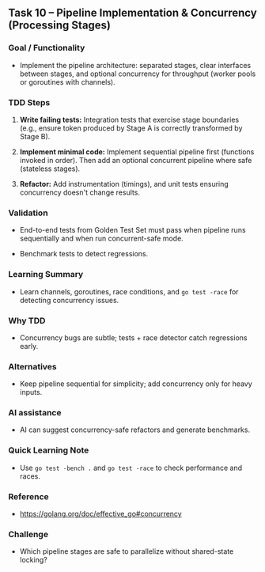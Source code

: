## **Task 10 – Pipeline Implementation & Concurrency (Processing Stages)**

### **Goal / Functionality**

- Implement the pipeline architecture: separated stages, clear interfaces between stages, and optional concurrency for throughput (worker pools or goroutines with channels).

### **TDD Steps**

1. **Write failing tests:** Integration tests that exercise stage boundaries (e.g., ensure token produced by Stage A is correctly transformed by Stage B).

2. **Implement minimal code:** Implement sequential pipeline first (functions invoked in order). Then add an optional concurrent pipeline where safe (stateless stages).

3. **Refactor:** Add instrumentation (timings), and unit tests ensuring concurrency doesn't change results.

### **Validation**

- End-to-end tests from Golden Test Set must pass when pipeline runs sequentially and when run concurrent-safe mode.

- Benchmark tests to detect regressions.

### **Learning Summary**

- Learn channels, goroutines, race conditions, and `go test -race` for detecting concurrency issues.

### **Why TDD**

- Concurrency bugs are subtle; tests + race detector catch regressions early.

### **Alternatives**

- Keep pipeline sequential for simplicity; add concurrency only for heavy inputs.

### **AI assistance**

- AI can suggest concurrency-safe refactors and generate benchmarks.

### **Quick Learning Note**

- Use `go test -bench .` and `go test -race` to check performance and races.

### **Reference**

- https://golang.org/doc/effective_go#concurrency

### **Challenge**

- Which pipeline stages are safe to parallelize without shared-state locking?